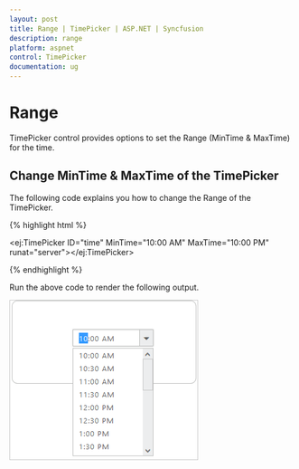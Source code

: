 ```yaml
---
layout: post
title: Range | TimePicker | ASP.NET | Syncfusion
description: range
platform: aspnet
control: TimePicker
documentation: ug
---
```


# Range

TimePicker control provides options to set the Range (MinTime & MaxTime) for the time.

## Change MinTime & MaxTime of the TimePicker

The following code explains you how to change the Range of the TimePicker.

{% highlight html %}

<ej:TimePicker ID="time" MinTime="10:00 AM" MaxTime="10:00 PM" runat="server"></ej:TimePicker>

{% endhighlight %}



Run the above code to render the following output.

 ![](Range_images/Range_img1.png) 



